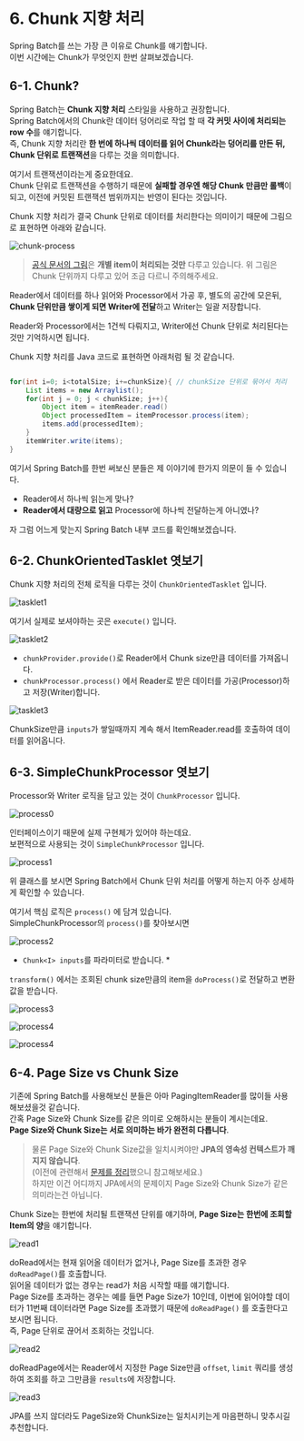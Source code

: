 # 6. Chunk 지향 처리
 
Spring Batch를 쓰는 가장 큰 이유로 Chunk를 얘기합니다.  
이번 시간에는 Chunk가 무엇인지 한번 살펴보겠습니다.

## 6-1. Chunk?

Spring Batch는 **Chunk 지향 처리** 스타일을 사용하고 권장합니다.  
Spring Batch에서의 Chunk란 데이터 덩어리로 작업 할 때 **각 커밋 사이에 처리되는 row 수**를 얘기합니다.  
즉, Chunk 지향 처리란 **한 번에 하나씩 데이터를 읽어 Chunk라는 덩어리를 만든 뒤, Chunk 단위로 트랜잭션**을 다루는 것을 의미합니다.  
  
여기서 트랜잭션이라는게 중요한데요.  
Chunk 단위로 트랜잭션을 수행하기 때문에 **실패할 경우엔 해당 Chunk 만큼만 롤백**이 되고, 이전에 커밋된 트랜잭션 범위까지는 반영이 된다는 것입니다.  
  
Chunk 지향 처리가 결국 Chunk 단위로 데이터를 처리한다는 의미이기 때문에 그림으로 표현하면 아래와 같습니다.
  
![chunk-process](./images/6/chunk-process.png)

> [공식 문서의 그림](https://docs.spring.io/spring-batch/4.0.x/reference/html/index-single.html#chunkOrientedProcessing)은 **개별 item이 처리되는 것만** 다루고 있습니다.
위 그림은 Chunk 단위까지 다루고 있어 조금 다르니 주의해주세요.

Reader에서 데이터를 하나 읽어와 Processor에서 가공 후, 별도의 공간에 모은뒤, **Chunk 단위만큼 쌓이게 되면 Writer에 전달**하고 Writer는 일괄 저장합니다.  
  
Reader와 Processor에서는 1건씩 다뤄지고, Writer에선 Chunk 단위로 처리된다는 것만 기억하시면 됩니다.  
  
Chunk 지향 처리를 Java 코드로 표현하면 아래처럼 될 것 같습니다.

```java

for(int i=0; i<totalSize; i+=chunkSize){ // chunkSize 단위로 묶어서 처리
    List items = new Arraylist();
    for(int j = 0; j < chunkSize; j++){
        Object item = itemReader.read()
        Object processedItem = itemProcessor.process(item);
        items.add(processedItem);
    }
    itemWriter.write(items);
}

```

여기서 Spring Batch를 한번 써보신 분들은 제 이야기에 한가지 의문이 들 수 있습니다.  

* Reader에서 하나씩 읽는게 맞나?
* **Reader에서 대량으로 읽고** Processor에 하나씩 전달하는게 아니였나?

자 그럼 어느게 맞는지 Spring Batch 내부 코드를 확인해보겠습니다.

## 6-2. ChunkOrientedTasklet 엿보기

Chunk 지향 처리의 전체 로직을 다루는 것이 ```ChunkOrientedTasklet``` 입니다.  

![tasklet1](./images/6/tasklet1.png)

여기서 실제로 보셔야하는 곳은 ```execute()``` 입니다.

![tasklet2](./images/6/tasklet2.png)

* ```chunkProvider.provide()```로 Reader에서 Chunk size만큼 데이터를 가져옵니다.
* ```chunkProcessor.process()``` 에서 Reader로 받은 데이터를 가공(Processor)하고 저장(Writer)합니다.

![tasklet3](./images/6/tasklet3.png)

ChunkSize만큼 ```inputs```가 쌓일때까지 계속 해서 ItemReader.read를 호출하여 데이터를 읽어옵니다.

## 6-3. SimpleChunkProcessor 엿보기

Processor와 Writer 로직을 담고 있는 것이 ```ChunkProcessor``` 입니다.  

![process0](./images/6/process1.png)

인터페이스이기 때문에 실제 구현체가 있어야 하는데요.  
보편적으로 사용되는 것이 ```SimpleChunkProcessor``` 입니다.  

![process1](./images/6/process2.png)

위 클래스를 보시면 Spring Batch에서 Chunk 단위 처리를 어떻게 하는지 아주 상세하게 확인할 수 있습니다.  
  
여기서 핵심 로직은 ```process()``` 에 담겨 있습니다.  
SimpleChunkProcessor의 ```process()```를 찾아보시면

![process2](./images/6/process3.png)


* ```Chunk<I> inputs```를 파라미터로 받습니다.
    * 

 ```transform()``` 에서는 조회된 chunk size만큼의 item을 ```doProcess()```로 전달하고 변환값을 받습니다.

![process3](./images/6/process4.png)

![process4](./images/6/process5.png)

![process4](./images/6/process6.png)



## 6-4. Page Size vs Chunk Size

기존에 Spring Batch를 사용해보신 분들은 아마 PagingItemReader를 많이들 사용해보셨을것 같습니다.  
간혹 Page Size와 Chunk Size를 같은 의미로 오해하시는 분들이 계시는데요.  
**Page Size와 Chunk Size는 서로 의미하는 바가 완전히 다릅니다**.  

> 물론 Page Size와 Chunk Size값을 일치시켜야만 **JPA의 영속성 컨텍스트가 깨지지 않습니다**.  
(이전에 관련해서 [문제를 정리](http://jojoldu.tistory.com/146)했으니 참고해보세요.)  
하지만 이건 어디까지 JPA에서의 문제이지 Page Size와 Chunk Size가 같은 의미라는건 아닙니다.

Chunk Size는 한번에 처리될 트랜잭션 단위를 얘기하며, **Page Size는 한번에 조회할 Item의 양**을 얘기합니다.  

![read1](./images/6/read1.png)

doRead에서는 현재 읽어올 데이터가 없거나, Page Size를 초과한 경우 ```doReadPage()```를 호출합니다.  
읽어올 데이터가 없는 경우는 read가 처음 시작할 때를 얘기합니다.  
Page Size를 초과하는 경우는 예를 들면 Page Size가 10인데, 이번에 읽어야할 데이터가 11번째 데이터라면 Page Size를 초과했기 때문에 ```doReadPage()``` 를 호출한다고 보시면 됩니다.  
즉, Page 단위로 끊어서 조회하는 것입니다.  

![read2](./images/6/read2.png)

doReadPage에서는 Reader에서 지정한 Page Size만큼 ```offset```, ```limit``` 쿼리를 생성하여 조회를 하고 그만큼을 ```results```에 저장합니다.

![read3](./images/6/read3.png)

JPA를 쓰지 않더라도 PageSize와 ChunkSize는 일치시키는게 마음편하니 맞추시길 추천합니다.